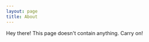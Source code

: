 ```yaml
---
layout: page
title: About
---
```


<p class="message">
  Hey there! This page doesn't contain anything. Carry on!
</p>
